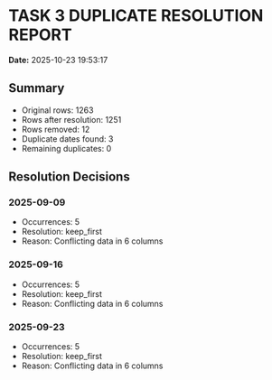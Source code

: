 # TASK 3 DUPLICATE RESOLUTION REPORT

**Date:** 2025-10-23 19:53:17

## Summary

- Original rows: 1263
- Rows after resolution: 1251
- Rows removed: 12
- Duplicate dates found: 3
- Remaining duplicates: 0

## Resolution Decisions

### 2025-09-09
- Occurrences: 5
- Resolution: keep_first
- Reason: Conflicting data in 6 columns

### 2025-09-16
- Occurrences: 5
- Resolution: keep_first
- Reason: Conflicting data in 6 columns

### 2025-09-23
- Occurrences: 5
- Resolution: keep_first
- Reason: Conflicting data in 6 columns